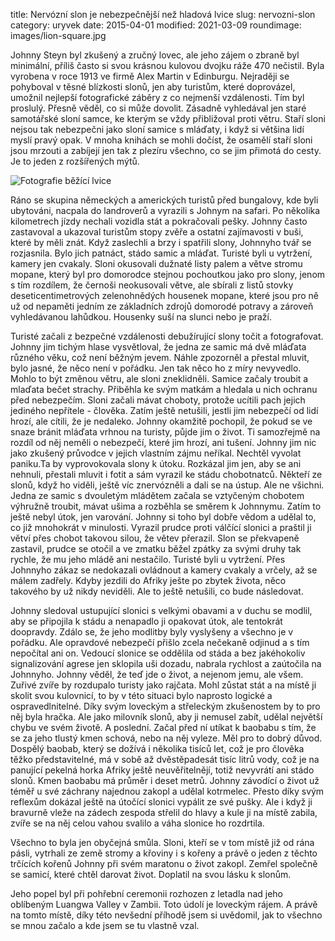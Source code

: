 title: Nervózní slon je nebezpečnější než hladová lvice
slug: nervozni-slon
category: uryvek
date: 2015-04-01
modified: 2021-03-09
roundimage: images/lion-square.jpg


Johnny Steyn byl zkušený a zručný lovec, ale jeho zájem o zbraně byl minimální, příliš často si svou krásnou kulovou dvojku ráže 470 nečistil. Byla vyrobena v roce 1913 ve firmě Alex Martin v Edinburgu. Nejraději se pohyboval v těsné blízkosti slonů, jen aby turistům, které doprovázel, umožnil nejlepší fotografické záběry z co nejmenší vzdálenosti. Tím byl proslulý. Přesně věděl, co si může dovolit. Zásadně vyhledával jen staré samotářské sloní samce, ke kterým se vždy přibližoval proti větru. Staří sloni nejsou tak nebezpečni jako sloní samice s mláďaty, i když si většina lidí myslí pravý opak. V mnoha knihách se mohli dočíst, že osamělí staří sloni jsou mrzouti a zabíjejí jen tak z plezíru všechno, co se jim přimotá do cesty. Je to jeden z rozšířených mýtů.

![Fotografie běžící lvice]({static}/images/lioness-large.jpg)

Ráno se skupina německých a amerických turistů před bungalovy, kde byli ubytováni, nacpala do landroverů a vyrazili s Johnym na safari. Po několika kilometrech jízdy nechali vozidla stát a pokračovali pešky. Johnny často zastavoval a ukazoval turistům stopy zvěře a ostatní zajímavosti v buši, které by měli znát. Když zaslechli a brzy i spatřili slony, Johnnyho tvář se rozjasnila. Bylo jich patnáct, stádo samic a mláďat. Turisté byli u vytržení, kamery jen cvakaly. Sloni okusovali dužnaté listy palem a větve stromu mopane, který byl pro domorodce stejnou pochoutkou jako pro slony, jenom s tím rozdílem, že černoši neokusovali větve, ale sbírali z listů stovky deseticentimetrových zelenohnědých housenek mopane, které jsou pro ně už od nepaměti jedním ze základních zdrojů domorodé potravy a zároveň vyhledávanou lahůdkou. Housenky suší na slunci nebo je praží.

Turisté začali z bezpečné vzdálenosti debužírující slony točit a fotografovat. Johnny jim tichým hlase vysvětloval, že jedna ze samic má dvě mláďata různého věku, což není běžným jevem. Náhle zpozorněl a přestal mluvit, bylo jasné, že něco není v pořádku. Jen tak něco ho z míry nevyvedlo. Mohlo to být změnou větru, ale sloni zneklidněli. Samice začaly troubit a mlaďata bečet strachy. Přiběhla ke svým matkám a hledala u nich ochranu před nebezpečím. Sloni začali mávat choboty, protože ucítili pach jejich jediného nepřítele - člověka. Zatím ještě netušili, jestli jim nebezpečí od lidí hrozí, ale cítili, že je nedaleko. Johnny okamžitě pochopil, že pokud se ve snaze bránit mláďata vrhnou na turisty, půjde jim o život. Ti samozřejmě na rozdíl od něj neměli o nebezpečí, které jim hrozí, ani tušení. Johnny jim nic jako zkušený průvodce v jejich vlastním zájmu neříkal. Nechtěl vyvolat paniku.Ta by vyprovokovala slony k útoku. Rozkázal jim jen, aby se ani nehnuli, přestali mluvit i fotit a sám vyrazil ke stádu chobotnatců. Někteří ze slonů, když ho viděli, ještě víc znervózněli a dali se na ústup. Ale ne všichni. Jedna ze samic s dvouletým mládětem začala se vztyčeným chobotem výhružně troubit, mávat ušima a rozběhla se směrem k Johnnymu. Zatím to ještě nebyl útok, jen varování. Johnny si toho byl dobře vědom a udělal to, co již mnohokrát v minulosti. Vyrazil prudce proti válčící slonici a praštil ji větví přes chobot takovou silou, že větev přerazil. Slon se překvapeně zastavil, prudce se otočil a ve zmatku běžel zpátky za svými druhy tak rychle, že mu jeho mládě ani nestačilo. Turisté byli u vytržení. Přes Johnnyho zákaz se nedokazali ovládnout a kamery cvakaly a vrčely, až se málem zadřely. Kdyby jezdili do Afriky ješte po zbytek života, něco takového by už nikdy neviděli. Ale to ještě netušili, co bude následovat.

Johnny sledoval ustupující slonici s velkými obavami a v duchu se modlil, aby se připojila k stádu a nenapadlo ji opakovat útok, ale tentokrát doopravdy. Zdálo se, že jeho modlitby byly vyslyšeny a všechno je v pořádku. Ale opravdové nebezpečí přišlo zcela nečekaně odjinud a s tím nepočítal ani on. Vedoucí slonice se oddělila od stáda a bez jakéhokoliv signalizování agrese jen sklopila uši dozadu, nabrala rychlost a zaútočila na Johnnyho. Johnny věděl, že teď jde o život, a nejenom jemu, ale všem. Zuřivé zvíře by rozdupalo turisty jako rajčata. Mohl zůstat stát a na místě ji skolit svou kulovnicí, to by v této situaci bylo naprosto logické a ospravedlnitelné. Díky svým loveckým a střeleckým zkušenostem by to pro něj byla hračka. Ale jako milovník slonů, aby ji nemusel zabít, udělal největší chybu ve svém životě. A poslední. Začal před ní utíkat k baobabu s tím, že se za jeho tlustý kmen schová, nebo na něj vyleze. Měl pro to dobrý důvod. Dospělý baobab, který se dožívá i několika tisíců let, což je pro člověka těžko představitelné, má v sobě až dvěstěpadesát tisíc litrů vody, což je na panující pekelná horka Afriky ještě neuvěřitelnějí, totiž nevyvrátí ani stádo slonů. Kmen baobabu má průměr i deset metrů. Johnny závodící o život už téměř u své záchrany najednou zakopl a udělal kotrmelec. Přesto díky svým reflexům dokázal ještě na útočící slonici vypálit ze své pušky. Ale i když ji bravurně vleže na zádech zespoda střelil do hlavy a kule ji na místě zabila, zvíře se na něj celou vahou svalilo a váha slonice ho rozdrtila.

Všechno to byla jen obyčejná smůla. Sloni, kteří se v tom místě již od rána pásli, vytrhali ze země stromy a křoviny i s kořeny a právě o jeden z těchto trčících kořenů Johnny při svém maratonu o život zakopl. Zemřel společně se samicí, které chtěl darovat život. Doplatil na svou lásku k slonům.

Jeho popel byl při pohřební ceremonii rozhozen z letadla nad jeho oblíbeným Luangwa Valley v Zambii. Toto údolí je loveckým rájem. A právě na tomto místě, díky této nevšední příhodě jsem si uvědomil, jak to všechno se mnou začalo a kde jsem se tu vlastně vzal.
